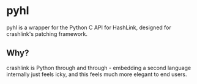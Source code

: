 # pyhl

pyhl is a wrapper for the Python C API for HashLink, designed for crashlink's patching framework.

## Why?

crashlink is Python through and through - embedding a second language internally just feels icky, and this feels much more elegant to end users.
